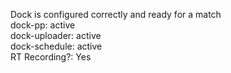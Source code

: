 Dock is configured correctly and ready for a match  <br>
dock-pp: active <br>
dock-uploader: active <br>
dock-schedule: active <br>
RT Recording?: Yes
